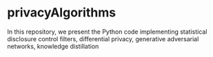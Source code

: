 # privacyAlgorithms
In this repository, we present the Python code implementing statistical disclosure control filters, differential privacy, generative adversarial networks, knowledge distillation
